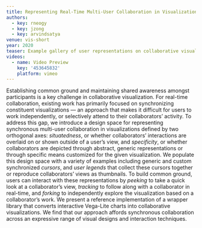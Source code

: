 ```yaml
---
title: Representing Real-Time Multi-User Collaboration in Visualizations
authors:
  - key: rneogy
  - key: jzong
  - key: arvindsatya
venue: vis-short
year: 2020
teaser: Example gallery of user representations on collaborative visualizations. Inset views show the result of the peeking hover interaction for each example. A) Generic cursors overlay each visualization, indicating remote interaction. B) Specific cursors provide more visualization-specific information about remote user interaction. C) Cursor legends provide an external, minimal representation of remote users. D) Thumbnail legends visually communicate a specific overview of the remote interaction state.
videos:
  - name: Video Preview
    key: '453645832'
    platform: vimeo
---
```

Establishing common ground and maintaining shared awareness amongst participants is a key challenge in collaborative visualization. For real-time collaboration, existing work has primarily focused on synchronizing constituent visualizations — an approach that makes it difficult for users to work independently, or selectively attend to their collaborators’ activity. To address this gap, we introduce a design space for representing synchronous multi-user collaboration in visualizations defined by two orthogonal axes: <em>situatedness</em>, or whether collaborators’ interactions are overlaid on or shown outside of a user’s view, and <em>specificity</em>, or whether collaborators are depicted through abstract, generic representations or through specific means customized for the given visualization. We populate this design space with a variety of examples including generic and custom synchronized <em>cursors</em>, and <em>user legends</em> that collect these cursors together or reproduce collaborators’ views as thumbnails. To build common ground, users can interact with these representations by <em>peeking</em> to take a quick look at a collaborator’s view, <em>tracking</em> to follow along with a collaborator in real-time, and <em>forking</em> to independently explore the visualization based on a collaborator’s work. We present a reference implementation of a wrapper library that converts interactive Vega-Lite charts into collaborative visualizations. We find that our approach affords synchronous collaboration across an expressive range of visual designs and interaction techniques.